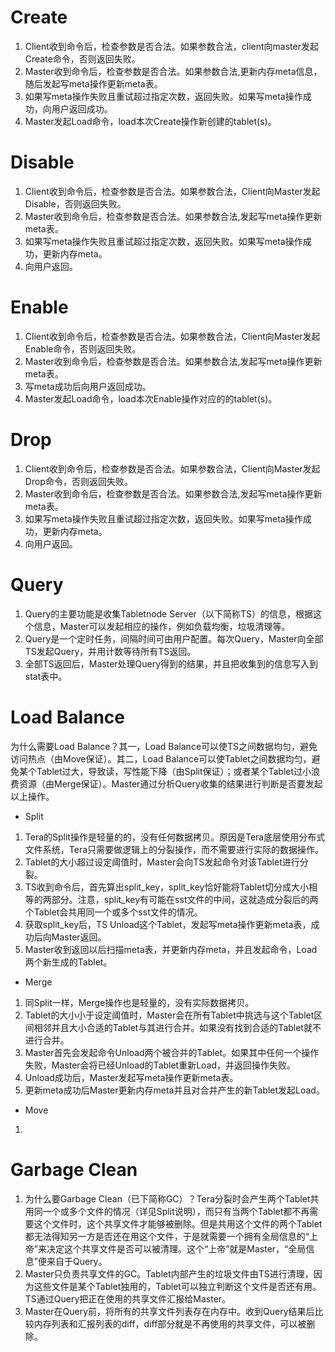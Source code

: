 # Create

1. Client收到命令后，检查参数是否合法。如果参数合法，client向master发起Create命令，否则返回失败。
2. Master收到命令后，检查参数是否合法。如果参数合法,更新内存meta信息，随后发起写meta操作更新meta表。
3. 如果写meta操作失败且重试超过指定次数，返回失败。如果写meta操作成功，向用户返回成功。
4. Master发起Load命令，load本次Create操作新创建的tablet(s)。

# Disable

1. Client收到命令后，检查参数是否合法。如果参数合法，Client向Master发起Disable，否则返回失败。
2. Master收到命令后，检查参数是否合法。如果参数合法,发起写meta操作更新meta表。
3. 如果写meta操作失败且重试超过指定次数，返回失败。如果写meta操作成功，更新内存meta。
4. 向用户返回。

# Enable

1. Client收到命令后，检查参数是否合法。如果参数合法，Client向Master发起Enable命令，否则返回失败。
2. Master收到命令后，检查参数是否合法。如果参数合法,发起写meta操作更新meta表。
3. 写meta成功后向用户返回成功。
4. Master发起Load命令，load本次Enable操作对应的的tablet(s)。

# Drop

1. Client收到命令后，检查参数是否合法。如果参数合法，Client向Master发起Drop命令，否则返回失败。
2. Master收到命令后，检查参数是否合法。如果参数合法,发起写meta操作更新meta表。
3. 如果写meta操作失败且重试超过指定次数，返回失败。如果写meta操作成功，更新内存meta。
4. 向用户返回。

# Query

1. Query的主要功能是收集Tabletnode Server（以下简称TS）的信息，根据这个信息，Master可以发起相应的操作，例如负载均衡，垃圾清理等。
2. Query是一个定时任务，间隔时间可由用户配置。每次Query，Master向全部TS发起Query，并用计数等待所有TS返回。
3. 全部TS返回后，Master处理Query得到的结果，并且把收集到的信息写入到stat表中。

# Load Balance
为什么需要Load Balance？其一，Load Balance可以使TS之间数据均匀，避免访问热点（由Move保证）。其二，Load Balance可以使Tablet之间数据均匀，避免某个Tablet过大，导致读，写性能下降（由Split保证）；或者某个Tablet过小浪费资源（由Merge保证）。Master通过分析Query收集的结果进行判断是否要发起以上操作。

* Split

1. Tera的Split操作是轻量的的，没有任何数据拷贝。原因是Tera底层使用分布式文件系统，Tera只需要做逻辑上的分裂操作，而不需要进行实际的数据操作。
2. Tablet的大小超过设定阈值时，Master会向TS发起命令对该Tablet进行分裂。
3. TS收到命令后，首先算出split_key，split_key恰好能将Tablet切分成大小相等的两部分。注意，split_key有可能在sst文件的中间，这就造成分裂后的两个Tablet会共用同一个或多个sst文件的情况。
4. 获取split_key后，TS Unload这个Tablet，发起写meta操作更新meta表，成功后向Master返回。
5. Master收到返回以后扫描meta表，并更新内存meta，并且发起命令，Load两个新生成的Tablet。

* Merge

1. 同Split一样，Merge操作也是轻量的，没有实际数据拷贝。
2. Tablet的大小小于设定阈值时，Master会在所有Tablet中挑选与这个Tablet区间相邻并且大小合适的Tablet与其进行合并。如果没有找到合适的Tablet就不进行合并。
3. Master首先会发起命令Unload两个被合并的Tablet。如果其中任何一个操作失败，Master会将已经Unload的Tablet重新Load，并返回操作失败。
4. Unload成功后，Master发起写meta操作更新meta表。
5. 更新meta成功后Master更新内存meta并且对合并产生的新Tablet发起Load。

* Move

1. 

# Garbage Clean

1. 为什么要Garbage Clean（已下简称GC）？Tera分裂时会产生两个Tablet共用同一个或多个文件的情况（详见Split说明），而只有当两个Tablet都不再需要这个文件时，这个共享文件才能够被删除。但是共用这个文件的两个Tablet都无法得知另一方是否还在用这个文件，于是就需要一个拥有全局信息的“上帝”来决定这个共享文件是否可以被清理。这个“上帝”就是Master，“全局信息”便来自于Query。
2. Master只负责共享文件的GC。Tablet内部产生的垃圾文件由TS进行清理，因为这些文件是某个Tablet独用的，Tablet可以独立判断这个文件是否还有用。TS通过Query把正在使用的共享文件汇报给Master。
3. Master在Query前，将所有的共享文件列表存在内存中。收到Query结果后比较内存列表和汇报列表的diff，diff部分就是不再使用的共享文件，可以被删除。

